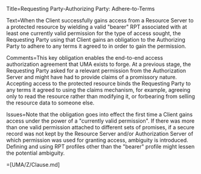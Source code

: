 Title=Requesting Party-Authorizing Party: Adhere-to-Terms

Text=When the Client successfully gains access from a Resource Server to a protected resource by wielding a valid "bearer" RPT associated with at least one currently valid permission for the type of access sought, the Requesting Party using that Client gains an obligation to the Authorizing Party to adhere to any terms it agreed to in order to gain the permission.

Comments=This key obligation enables the end-to-end access authorization agreement that UMA exists to forge. At a previous stage, the Requesting Party asked for a relevant permission from the Authorization Server and might have had to provide claims of a promissory nature. Accepting access to the protected resource binds the Requesting Party to any terms it agreed to using the claims mechanism, for example, agreeing only to read the resource rather than modifying it, or forbearing from selling the resource data to someone else.

Issues=Note that the obligation goes into effect the first time a Client gains access under the power of a "currently valid permission". If there was more than one valid permission attached to different sets of promises, if a secure record was not kept by the Resource Server and/or Authorization Server of which permission was used for granting access, ambiguity is introduced. Defining and using RPT profiles other than the "bearer" profile might lessen the potential ambiguity.

=[UMA/Z/Clause.md]
